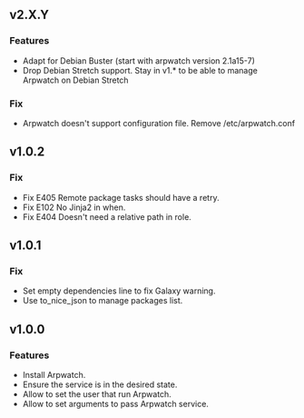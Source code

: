 ## v2.X.Y

### Features
* Adapt for Debian Buster (start with arpwatch version 2.1a15-7)
* Drop Debian Stretch support. Stay in v1.* to be able to manage Arpwatch on Debian Stretch

### Fix
* Arpwatch doesn't support configuration file. Remove /etc/arpwatch.conf

## v1.0.2

### Fix
* Fix E405 Remote package tasks should have a retry.
* Fix E102 No Jinja2 in when.
* Fix E404 Doesn't need a relative path in role.

## v1.0.1

### Fix
* Set empty dependencies line to fix Galaxy warning.
* Use to_nice_json to manage packages list.

## v1.0.0

### Features
* Install Arpwatch.
* Ensure the service is in the desired state.
* Allow to set the user that run Arpwatch.
* Allow to set arguments to pass Arpwatch service.
